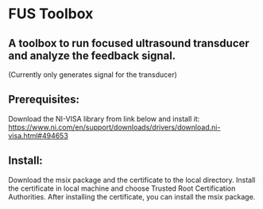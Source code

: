 # FUS Toolbox
## A toolbox to run focused ultrasound transducer and analyze the feedback signal.
(Currently only generates signal for the transducer)

## Prerequisites:

Download the NI-VISA library from link below and install it:
https://www.ni.com/en/support/downloads/drivers/download.ni-visa.html#494653

## Install:
Download the msix package and the certificate to the local directory. Install the certificate in local machine and choose Trusted  Root Certification Authorities. After installing the certificate, you can install the msix package.